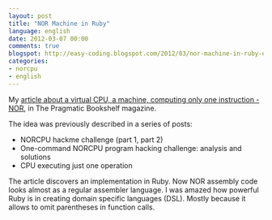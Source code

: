 ```yaml
---
layout: post
title: "NOR Machine in Ruby"
language: english
date: 2012-03-07 00:00
comments: true
blogspot: http://easy-coding.blogspot.com/2012/03/nor-machine-in-ruby-english.html
categories: 
- norcpu
- english
---
```

My [article about a virtual CPU, a machine, computing only one instruction - NOR][], in The Pragmatic Bookshelf magazine.

[article about a virtual CPU, a machine, computing only one instruction - NOR]: http://pragprog.com/magazines/2012-03/the-nor-machine

The idea was previously described in a series of posts:

* NORCPU hackme challenge (part 1, part 2)
* One-command NORCPU program hacking challenge: analysis and solutions
* CPU executing just one operation

The article discovers an implementation in Ruby. Now NOR assembly code looks almost as a regular assembler language. I was amazed how powerful Ruby is in creating domain specific languages (DSL). Mostly because it allows to omit parentheses in function calls.
